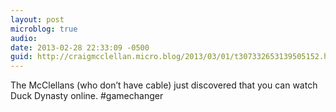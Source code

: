 ```yaml
---
layout: post
microblog: true
audio: 
date: 2013-02-28 22:33:09 -0500
guid: http://craigmcclellan.micro.blog/2013/03/01/t307332653139505152.html
---
```

The McClellans (who don’t have cable) just discovered that you can watch Duck Dynasty online. #gamechanger
